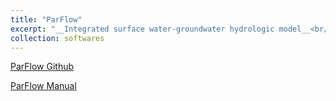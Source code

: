 ```yaml
---
title: "ParFlow"
excerpt: "__Integrated surface water-groundwater hydrologic model__<br/><img src='/images/EGU24_CONCN.png'><br/>__I am also a team memeber of NASA LIS-ParFlow coupling__<br/><img src='/images/nasa-logo.png'>"
collection: softwares  
---
```


[ParFlow Github](https://github.com/parflow/parflow)  

[ParFlow Manual](https://parflow.readthedocs.io/en/latest/)
